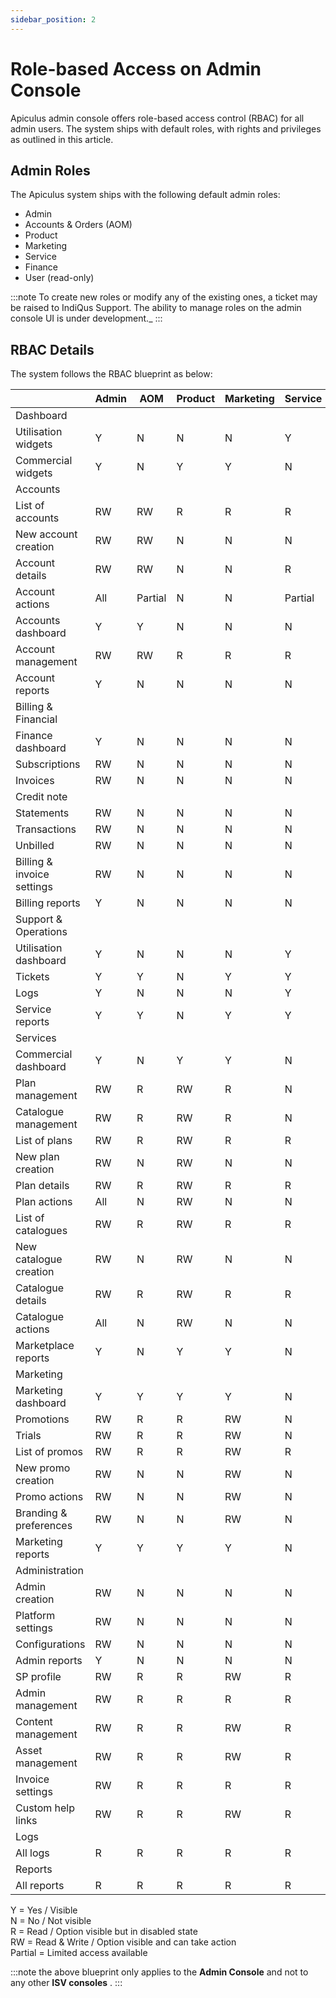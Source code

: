 ```yaml
---
sidebar_position: 2
---
```

# Role-based Access on Admin Console

Apiculus admin console offers role-based access control (RBAC) for all admin users. The system ships with default roles, with rights and privileges as outlined in this article.

## Admin Roles

The Apiculus system ships with the following default admin roles:

- Admin
- Accounts & Orders (AOM)
- Product
- Marketing
- Service
- Finance
- User (read-only)

:::note
To create new roles or modify any of the existing ones, a ticket may be raised to IndiQus Support. The ability to manage roles on the admin console UI is under development._
:::

## RBAC Details

The system follows the RBAC blueprint as below:

||Admin|AOM|Product|Marketing|Service|Finance|User|
|---|---|---|---|---|---|---|---|
|Dashboard|   |   |   |   |   |   |   |
|Utilisation widgets|Y|N|N|N|Y|N|Y|
|Commercial widgets|Y|N|Y|Y|N|Y|Y|
|Accounts|   |   |   |   |   |   |   |
|List of accounts|RW|RW|R|R|R|R|R|
|New account creation|RW|RW|N|N|N|N|N|
|Account details|RW|RW|N|N|R|R|R|
|Account actions|All|Partial|N|N|Partial|Partial|N|
|Accounts dashboard|Y|Y|N|N|N|N|Y|
|Account management|RW|RW|R|R|R|R|R|
|Account reports|Y|N|N|N|N|Y|Y|
|Billing & Financial|   |   |   |   |   |   |   |
|Finance dashboard|Y|N|N|N|N|Y|Y|
|Subscriptions|RW|N|N|N|N|RW|R|
|Invoices|RW|N|N|N|N|RW|R|
|Credit note||||||||
|Statements|RW|N|N|N|N|RW|R|
|Transactions|RW|N|N|N|N|RW|R|
|Unbilled|RW|N|N|N|N|RW|R|
|Billing & invoice settings|RW|N|N|N|N|RW|N|
|Billing reports|Y|N|N|N|N|Y|Y|
|Support & Operations|   |   |   |   |   |   |   |
|Utilisation dashboard|Y|N|N|N|Y|N|Y|
|Tickets|Y|Y|N|Y|Y|N|Y|
|Logs|Y|N|N|N|Y|N|Y|
|Service reports|Y|Y|N|Y|Y|N|Y|
|Services|   |   |   |   |   |   |   |
|Commercial dashboard|Y|N|Y|Y|N|N|Y|
|Plan management|RW|R|RW|R|N|N|R|
|Catalogue management|RW|R|RW|R|N|N|R|
|List of plans|RW|R|RW|R|R|R|R|
|New plan creation|RW|N|RW|N|N|N|N|
|Plan details|RW|R|RW|R|R|R|R|
|Plan actions|All|N|RW|N|N|N|N|
|List of catalogues|RW|R|RW|R|R|R|R|
|New catalogue creation|RW|N|RW|N|N|N|N|
|Catalogue details|RW|R|RW|R|R|R|R|
|Catalogue actions|All|N|RW|N|N|N|N|
|Marketplace reports|Y|N|Y|Y|N|N|Y|
|Marketing|   |   |   |   |   |   |   |
|Marketing dashboard|Y|Y|Y|Y|N|N|Y|
|Promotions|RW|R|R|RW|N|N|R|
|Trials|RW|R|R|RW|N|N|R|
|List of promos|RW|R|R|RW|R|R|R|
|New promo creation|RW|N|N|RW|N|N|N|
|Promo actions|RW|N|N|RW|N|N|N|
|Branding & preferences|RW|N|N|RW|N|N|N|
|Marketing reports|Y|Y|Y|Y|N|N|R|
|Administration|   |   |   |   |   |   |   |
|Admin creation|RW|N|N|N|N|N|N|
|Platform settings|RW|N|N|N|N|N|N|
|Configurations|RW|N|N|N|N|N|N|
|Admin reports|Y|N|N|N|N|N|N|
|SP profile|RW|R|R|RW|R|R|R|
|Admin management|RW|R|R|R|R|R|R|
|Content management|RW|R|R|RW|R|R|R|
|Asset management|RW|R|R|RW|R|R|R|
|Invoice settings|RW|R|R|R|R|RW|R|
|Custom help links|RW|R|R|RW|R|R|R|
|Logs|   |   |   |   |   |   |   |
|All logs|R|R|R|R|R|R|R|
|Reports|   |   |   |   |   |   |   |
|All reports|R|R|R|R|R|R|R|

Y = Yes / Visible  
N = No / Not visible  
R = Read / Option visible but in disabled state  
RW = Read & Write / Option visible and can take action  
Partial = Limited access available  

:::note
the above blueprint only applies to the **Admin Console** and not to any other **ISV consoles** .
:::